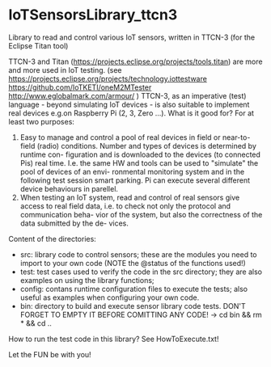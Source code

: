 # IoTSensorsLibrary_ttcn3
Library to read and control various IoT sensors, written in TTCN-3 (for the
Eclipse Titan tool)

TTCN-3 and Titan (https://projects.eclipse.org/projects/tools.titan) are more
and more used in IoT testing.
(see https://projects.eclipse.org/projects/technology.iottestware
     https://github.com/IoTKETI/oneM2MTester
     http://www.eglobalmark.com/armour/
)
TTCN-3, as an imperative (test) language - beyond simulating IoT devices - is
also suitable to implement real devices e.g.on Raspberry Pi (2, 3, Zero ...).
What is it good for? For at least two purposes:
1) Easy to manage and control a pool of real devices in field or near-to-field
   (radio) conditions. Number and types of devices is determined by runtime con-
   figuration and is downloaded to the devices (to connected Pis) real time. I.e.
   the same HW and tools can be used to "simulate" the pool of devices of an envi-
   ronmental monitoring system and in the following test session smart parking.
   Pi can execute several different device behaviours in parellel.
2) When testing an IoT system, read and control of real sensors give access to
   real field data, i.e. to check not only the protocol and communication beha-
   vior of the system, but also the correctness of the data submitted by the de-
   vices.

Content of the directories:
- src: library code to control sensors; these are the modules you need to import
       to your own code (NOTE the @status of the functions used!)
- test: test cases used to verify the code in the src directory; they are also 
        examples on using the library functions;
- config: contans runtime configuration files to execute the tests; also useful
          as examples when configuring your own code.
- bin: directory to build and execute sensor library code tests. DON'T FORGET
       TO EMPTY IT BEFORE COMITTING ANY CODE! ->
       cd bin && rm * && cd ..
          
How to run the test code in this library? See HowToExecute.txt!

Let the FUN be with you!
